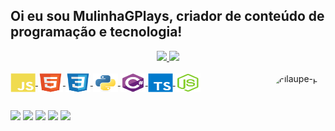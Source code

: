 ## Oi eu sou MulinhaGPlays, criador de conteúdo de programação e tecnologia!
<div align="center">
  <a href="https://github.com/MulinhaGPlays">
  <img height="180em" src="https://github-readme-stats.vercel.app/api?username=MulinhaGPlays&show_icons=true&theme=dark&include_all_commits=true&count_private=true"/>
  <img height="180em" src="https://github-readme-stats.vercel.app/api/top-langs/?username=MulinhaGPlays&layout=compact&langs_count=7&theme=monokai"/>
</div>
<div style="display: inline_block"><br>
  <img align="center" alt="Filaupe-Js" height="30" width="40" src="https://raw.githubusercontent.com/devicons/devicon/master/icons/javascript/javascript-plain.svg">
  <img align="center" alt="Filaupe-HTML" height="30" width="40" src="https://raw.githubusercontent.com/devicons/devicon/master/icons/html5/html5-original.svg">
  <img align="center" alt="Filaupe-CSS" height="30" width="40" src="https://raw.githubusercontent.com/devicons/devicon/master/icons/css3/css3-original.svg">
  <img align="center" alt="Filaupe-Python" height="30" width="40" src="https://raw.githubusercontent.com/devicons/devicon/master/icons/python/python-original.svg">
  <img align="center" alt="Filaupe-Csharp" height="30" width="40" src="https://raw.githubusercontent.com/devicons/devicon/master/icons/csharp/csharp-original.svg">
  <img align="center" alt="Filaupe-TypeScript" height="30" width="40" src="https://raw.githubusercontent.com/devicons/devicon/master/icons/typescript/typescript-original.svg">
  <img align="center" alt="Filaupe-node" height="30" width="40" src="https://raw.githubusercontent.com/devicons/devicon/master/icons/nodejs/nodejs-original.svg">
  <img align="right" alt="Filaupe-pic" height="150" style="border-radius:50px;" src="https://yt3.ggpht.com/ytc/AKedOLQ8EkEnXoIulQ4JczubOcy0oZQRoupZzb9_SicrsA=s600-c-k-c0x00ffffff-no-rj-rp-mo">
</div>
  
  ##
 
<div> 
  <a href="https://www.youtube.com/channel/UCFj0lgOPPXk3_VdiTriBxoA" target="_blank"><img src="https://img.shields.io/badge/YouTube-FF0000?style=for-the-badge&logo=youtube&logoColor=white" target="_blank"></a>
  <a href="https://instagram.com/filaupe" target="_blank"><img src="https://img.shields.io/badge/-Instagram-%23E4405F?style=for-the-badge&logo=instagram&logoColor=white" target="_blank"></a>
 	<a href="https://www.twitch.tv/mulinhagplays" target="_blank"><img src="https://img.shields.io/badge/Twitch-9146FF?style=for-the-badge&logo=twitch&logoColor=white" target="_blank"></a>
  <a href = "mailto:filaupeworks@gmail.com"><img src="https://img.shields.io/badge/-Gmail-%23333?style=for-the-badge&logo=gmail&logoColor=white" target="_blank"></a>
  <a href="https://www.linkedin.com/in/luiz-felipe-916364204" target="_blank"><img src="https://img.shields.io/badge/-LinkedIn-%230077B5?style=for-the-badge&logo=linkedin&logoColor=white" target="_blank"></a> 
 
</div>
